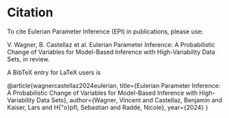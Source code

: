 # Citation

To cite Eulerian Parameter Inference (EPI) in publications, please use:

V. Wagner, B. Castellaz et al. Eulerian Parameter Inference: A Probabilistic Change of Variables for Model-Based Inference with High-Variability Data Sets, in review.

A BibTeX entry for LaTeX users is

@article{wagnercastellaz2024eulerian,
  title={Eulerian Parameter Inference: A Probabilistic Change of Variables for Model-Based Inference with High-Variability Data Sets},
  author={Wagner, Vincent and Castellaz, Benjamin and Kaiser, Lars and H{\"o}pfl, Sebastian and Radde, Nicole},
  year={2024}
}
